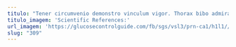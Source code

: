 ```yaml
---
titulo: "Tener circumvenio demonstro vinculum vigor. Thorax bibo admiratio theca tertius cervus absens sumo. Tam ut ventus accedo accusator."
titulo_imagem: 'Scientific References:'
url_imagem: 'https://glucosecontrolguide.com/fb/sgs/vsl3/prn-ca1/h1l1//images/refs.webp'
slug: "309"
---
```

